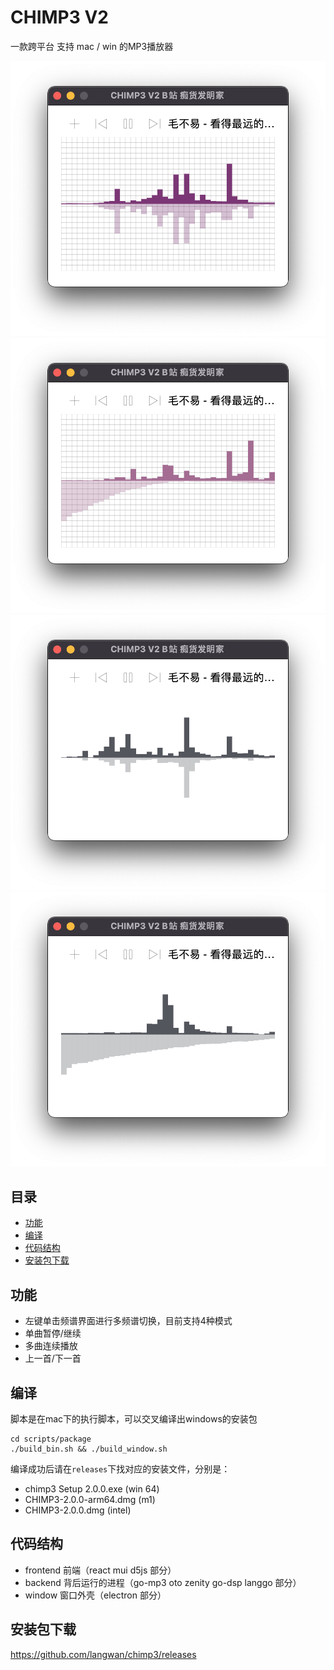 # CHIMP3 V2

一款跨平台 支持 mac / win 的MP3播放器

![chimp3 v2 1](resources/chimp3v21.png)
![chimp3 v2 2](resources/chimp3v22.png)
![chimp3 v2 3](resources/chimp3v23.png)
![chimp3 v2 4](resources/chimp3v24.png)

## 目录

 - [功能](#功能)
 - [编译](#编译)
 - [代码结构](#代码结构)
 - [安装包下载](#安装包下载)

## 功能

* 左键单击频谱界面进行多频谱切换，目前支持4种模式
* 单曲暂停/继续
* 多曲连续播放
* 上一首/下一首

## 编译

脚本是在mac下的执行脚本，可以交叉编译出windows的安装包

```shell
cd scripts/package
./build_bin.sh && ./build_window.sh
```

编译成功后请在`releases`下找对应的安装文件，分别是：

* chimp3 Setup 2.0.0.exe (win 64)
* CHIMP3-2.0.0-arm64.dmg (m1)
* CHIMP3-2.0.0.dmg (intel)

## 代码结构

* frontend 前端（react mui d5js 部分）
* backend 背后运行的进程（go-mp3 oto zenity go-dsp langgo 部分）
* window 窗口外壳（electron 部分）


## 安装包下载

https://github.com/langwan/chimp3/releases
